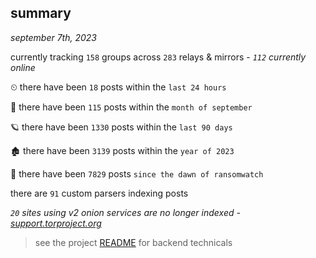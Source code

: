 
## summary
_september 7th, 2023_

currently tracking `158` groups across `283` relays & mirrors - _`112` currently online_

⏲ there have been `18` posts within the `last 24 hours`

🦈 there have been `115` posts within the `month of september`

🪐 there have been `1330` posts within the `last 90 days`

🏚 there have been `3139` posts within the `year of 2023`

🦕 there have been `7829` posts `since the dawn of ransomwatch`

there are `91` custom parsers indexing posts

_`20` sites using v2 onion services are no longer indexed - [support.torproject.org](https://support.torproject.org/onionservices/v2-deprecation/)_

> see the project [README](https://github.com/joshhighet/ransomwatch#ransomwatch--) for backend technicals
